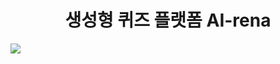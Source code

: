 <h1 align =center>생성형 퀴즈 플랫폼 AI-rena</h1>
<img src = "/home/gb6105/AIrena-backend/ai-rena-icon-bg.png">

